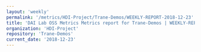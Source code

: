 ```yaml
---
layout: 'weekly'
permalink: '/metrics/HDI-Project/Trane-Demos/WEEKLY-REPORT-2018-12-23'
title: 'DAI Lab OSS Metrics Metrics report for Trane-Demos | WEEKLY-REPORT-2018-12-23'
organization: 'HDI-Project'
repository: 'Trane-Demos'
current_date: '2018-12-23'
---
```

